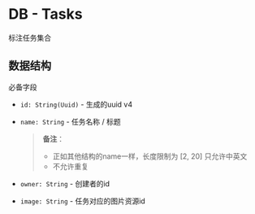 # DB - Tasks

标注任务集合

## 数据结构

必备字段

- `id: String(Uuid)` - 生成的uuid v4

- `name: String` - 任务名称 / 标题

  > ​	**备注**：
  >
  > - 正如其他结构的name一样，长度限制为 [2, 20] 只允许中英文
  > - 不允许重复

- `owner: String` - 创建者的id

- `image: String` - 任务对应的图片资源id